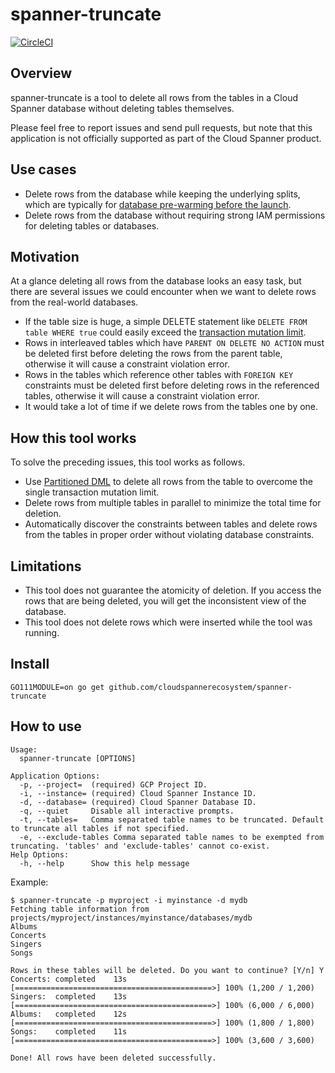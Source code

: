 spanner-truncate
===
[![CircleCI](https://circleci.com/gh/cloudspannerecosystem/spanner-truncate.svg?style=svg)](https://circleci.com/gh/cloudspannerecosystem/spanner-truncate)

## Overview

spanner-truncate is a tool to delete all rows from the tables in a Cloud Spanner database without deleting tables themselves.

Please feel free to report issues and send pull requests, but note that this application is not officially supported as part of the Cloud Spanner product.

## Use cases

* Delete rows from the database while keeping the underlying splits, which are typically for [database pre-warming before the launch](https://cloud.google.com/solutions/best-practices-cloud-spanner-gaming-database#pre-warm_the_database_before_launch).
* Delete rows from the database without requiring strong IAM permissions for deleting tables or databases.

## Motivation

At a glance deleting all rows from the database looks an easy task, but there are several issues we could encounter when we want to delete rows from the real-world databases.

* If the table size is huge, a simple DELETE statement like `DELETE FROM table WHERE true` could easily exceed the [transaction mutation limit](https://cloud.google.com/spanner/quotas).
* Rows in interleaved tables which have `PARENT ON DELETE NO ACTION` must be deleted first before deleting the rows from the parent table, otherwise it will cause a constraint violation error.
* Rows in the tables which reference other tables with `FOREIGN KEY` constraints must be deleted first before deleting rows in the referenced tables, otherwise it will cause a constraint violation error.
* It would take a lot of time if we delete rows from the tables one by one.

## How this tool works

To solve the preceding issues, this tool works as follows.

* Use [Partitioned DML](https://cloud.google.com/spanner/docs/dml-partitioned) to delete all rows from the table to overcome the single transaction mutation limit.
* Delete rows from multiple tables in parallel to minimize the total time for deletion.
* Automatically discover the constraints between tables and delete rows from the tables in proper order without violating database constraints.

## Limitations

* This tool does not guarantee the atomicity of deletion. If you access the rows that are being deleted, you will get the inconsistent view of the database.
* This tool does not delete rows which were inserted while the tool was running.

## Install

```
GO111MODULE=on go get github.com/cloudspannerecosystem/spanner-truncate
```

## How to use

```
Usage:
  spanner-truncate [OPTIONS]

Application Options:
  -p, --project=  (required) GCP Project ID.
  -i, --instance= (required) Cloud Spanner Instance ID.
  -d, --database= (required) Cloud Spanner Database ID.
  -q, --quiet     Disable all interactive prompts.
  -t, --tables=   Comma separated table names to be truncated. Default to truncate all tables if not specified.
  -e, --exclude-tables Comma separated table names to be exempted from truncating. 'tables' and 'exclude-tables' cannot co-exist.
Help Options:
  -h, --help      Show this help message
```

Example:

```
$ spanner-truncate -p myproject -i myinstance -d mydb
Fetching table information from projects/myproject/instances/myinstance/databases/mydb
Albums
Concerts
Singers
Songs

Rows in these tables will be deleted. Do you want to continue? [Y/n] Y
Concerts: completed    13s [============================================>] 100% (1,200 / 1,200)
Singers:  completed    13s [============================================>] 100% (6,000 / 6,000)
Albums:   completed    12s [============================================>] 100% (1,800 / 1,800)
Songs:    completed    11s [============================================>] 100% (3,600 / 3,600)

Done! All rows have been deleted successfully.
```
